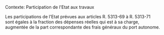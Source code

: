 Contexte: Participation de l'Etat aux travaux

Les participations de l'Etat prévues aux articles R. 5313-69 à R. 5313-71 sont égales à la fraction des dépenses réelles qui est à sa charge, augmentée de la part correspondante des frais généraux du port autonome.